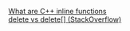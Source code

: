 [What are C++ inline functions](http://www.cplusplus.com/articles/2LywvCM9/)  
[delete vs delete\[\] (StackOverflow)](http://stackoverflow.com/questions/4255598/delete-vs-delete)

